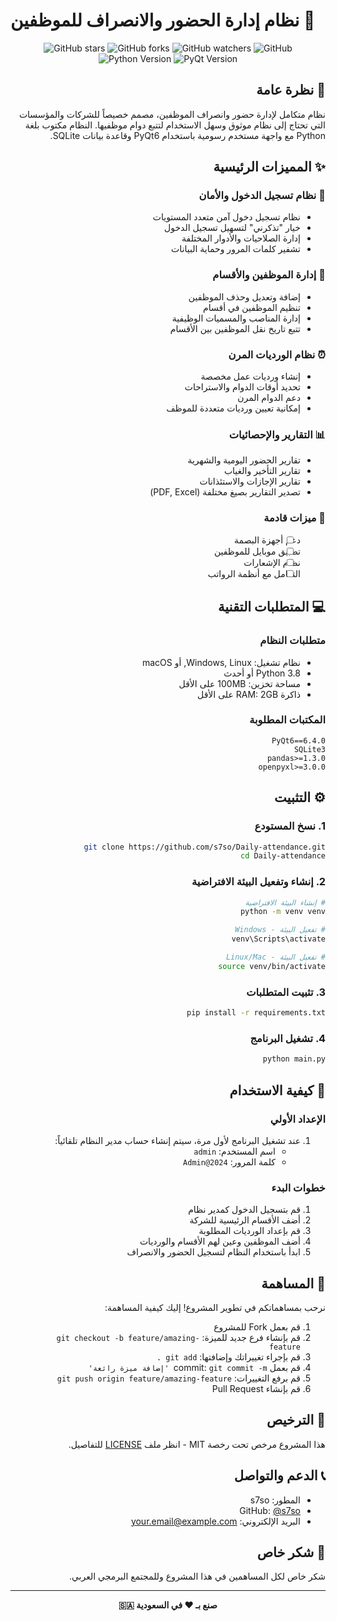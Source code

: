 # نظام إدارة الحضور والانصراف للموظفين 👥

<div align="center">

![GitHub stars](https://img.shields.io/github/stars/s7so/Daily-attendance?style=social)
![GitHub forks](https://img.shields.io/github/forks/s7so/Daily-attendance?style=social)
![GitHub watchers](https://img.shields.io/github/watchers/s7so/Daily-attendance?style=social)
![GitHub](https://img.shields.io/github/license/s7so/Daily-attendance)
![Python Version](https://img.shields.io/badge/python-3.8%2B-blue)
![PyQt Version](https://img.shields.io/badge/PyQt-6.0%2B-green)

</div>

<div dir="rtl">

## 📝 نظرة عامة

نظام متكامل لإدارة حضور وانصراف الموظفين، مصمم خصيصاً للشركات والمؤسسات التي تحتاج إلى نظام موثوق وسهل الاستخدام لتتبع دوام موظفيها. النظام مكتوب بلغة Python مع واجهة مستخدم رسومية باستخدام PyQt6 وقاعدة بيانات SQLite.

## ✨ المميزات الرئيسية

### 🔐 نظام تسجيل الدخول والأمان
- نظام تسجيل دخول آمن متعدد المستويات
- خيار "تذكرني" لتسهيل تسجيل الدخول
- إدارة الصلاحيات والأدوار المختلفة
- تشفير كلمات المرور وحماية البيانات

### 👥 إدارة الموظفين والأقسام
- إضافة وتعديل وحذف الموظفين
- تنظيم الموظفين في أقسام
- إدارة المناصب والمسميات الوظيفية
- تتبع تاريخ نقل الموظفين بين الأقسام

### ⏰ نظام الورديات المرن
- إنشاء ورديات عمل مخصصة
- تحديد أوقات الدوام والاستراحات
- دعم الدوام المرن
- إمكانية تعيين ورديات متعددة للموظف

### 📊 التقارير والإحصائيات
- تقارير الحضور اليومية والشهرية
- تقارير التأخير والغياب
- تقارير الإجازات والاستئذانات
- تصدير التقارير بصيغ مختلفة (PDF, Excel)

### 🚀 ميزات قادمة
- [ ] دعم أجهزة البصمة
- [ ] تطبيق موبايل للموظفين
- [ ] نظام الإشعارات
- [ ] التكامل مع أنظمة الرواتب

## 💻 المتطلبات التقنية

### متطلبات النظام
- نظام تشغيل: Windows, Linux, أو macOS
- Python 3.8 أو أحدث
- مساحة تخزين: 100MB على الأقل
- ذاكرة RAM: 2GB على الأقل

### المكتبات المطلوبة
```plaintext
PyQt6==6.4.0
SQLite3
pandas>=1.3.0
openpyxl>=3.0.0
```

## ⚙️ التثبيت

### 1. نسخ المستودع
```bash
git clone https://github.com/s7so/Daily-attendance.git
cd Daily-attendance
```

### 2. إنشاء وتفعيل البيئة الافتراضية
```bash
# إنشاء البيئة الافتراضية
python -m venv venv

# تفعيل البيئة - Windows
venv\Scripts\activate

# تفعيل البيئة - Linux/Mac
source venv/bin/activate
```

### 3. تثبيت المتطلبات
```bash
pip install -r requirements.txt
```

### 4. تشغيل البرنامج
```bash
python main.py
```

## 🎯 كيفية الاستخدام

### الإعداد الأولي
1. عند تشغيل البرنامج لأول مرة، سيتم إنشاء حساب مدير النظام تلقائياً:
   - اسم المستخدم: `admin`
   - كلمة المرور: `Admin@2024`

### خطوات البدء
1. قم بتسجيل الدخول كمدير نظام
2. أضف الأقسام الرئيسية للشركة
3. قم بإعداد الورديات المطلوبة
4. أضف الموظفين وعين لهم الأقسام والورديات
5. ابدأ باستخدام النظام لتسجيل الحضور والانصراف

## 🤝 المساهمة

نرحب بمساهماتكم في تطوير المشروع! إليك كيفية المساهمة:

1. قم بعمل Fork للمشروع
2. قم بإنشاء فرع جديد للميزة: `git checkout -b feature/amazing-feature`
3. قم بإجراء تغييراتك وإضافتها: `git add .`
4. قم بعمل commit: `git commit -m 'إضافة ميزة رائعة'`
5. قم برفع التغييرات: `git push origin feature/amazing-feature`
6. قم بإنشاء Pull Request

## 📝 الترخيص

هذا المشروع مرخص تحت رخصة MIT - انظر ملف [LICENSE](LICENSE) للتفاصيل.

## 📞 الدعم والتواصل

- المطور: s7so
- GitHub: [@s7so](https://github.com/s7so)
- البريد الإلكتروني: [your.email@example.com](mailto:your.email@example.com)

## 🌟 شكر خاص

شكر خاص لكل المساهمين في هذا المشروع وللمجتمع البرمجي العربي.

---

<div align="center">

**صنع بـ ❤️ في السعودية 🇸🇦**

</div>

</div> 